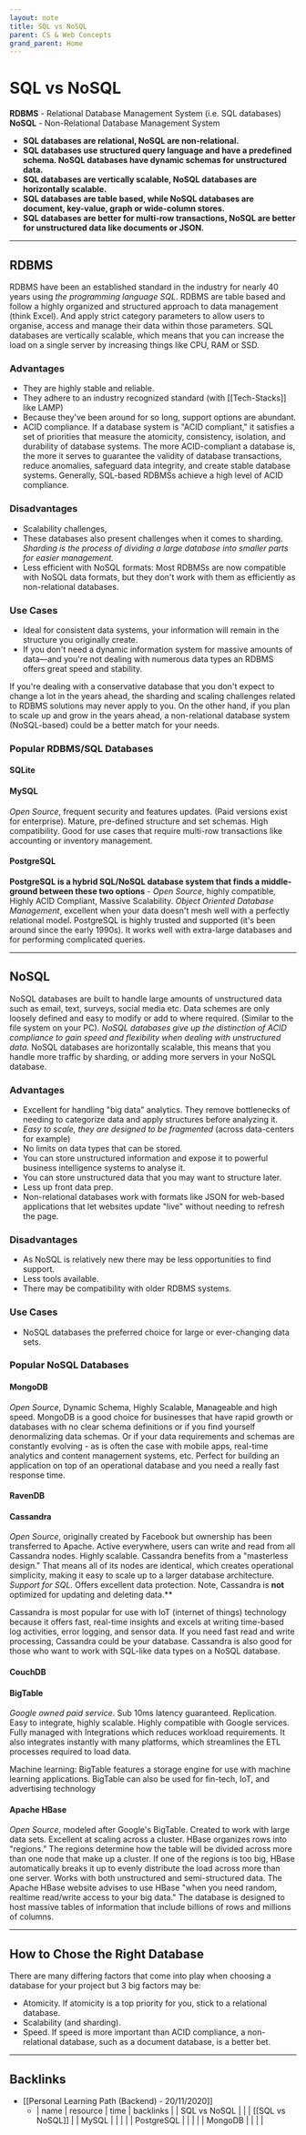 ```yaml
---
layout: note
title: SQL vs NoSQL
parent: CS & Web Concepts
grand_parent: Home
---
```


# SQL vs NoSQL

**RDBMS** - Relational Database Management System (i.e. SQL databases) \
**NoSQL** - Non-Relational Database Management System

- **SQL databases are relational, NoSQL are non-relational.**
- **SQL databases use structured query language and have a predefined schema. NoSQL databases have dynamic schemas for unstructured data.**
- **SQL databases are vertically scalable, NoSQL databases are horizontally scalable.**
- **SQL databases are table based, while NoSQL databases are document, key-value, graph or wide-column stores.**
- **SQL databases are better for multi-row transactions, NoSQL are better for unstructured data like documents or JSON.**

---

## RDBMS

RDBMS have been an established standard in the industry for nearly 40 years using _the programming language SQL_. RDBMS are table based and follow a highly organized and structured approach to data management (think Excel). And apply strict category parameters to allow users to organise, access and manage their data within those parameters. SQL databases are vertically scalable, which means that you can increase the load on a single server by increasing things like CPU, RAM or SSD.

### Advantages

- They are highly stable and reliable.
- They adhere to an industry recognized standard (with [[Tech-Stacks]] like LAMP)
- Because they've been around for so long, support options are abundant.
- ACID compliance. If a database system is "ACID compliant," it satisfies a set of priorities that measure the atomicity, consistency, isolation, and durability of database systems. The more ACID-compliant a database is, the more it serves to guarantee the validity of database transactions, reduce anomalies, safeguard data integrity, and create stable database systems. Generally, SQL-based RDBMSs achieve a high level of ACID compliance.

### Disadvantages

- Scalability challenges,
- These databases also present challenges when it comes to sharding. _Sharding is the process of dividing a large database into smaller parts for easier management._
- Less efficient with NoSQL formats: Most RDBMSs are now compatible with NoSQL data formats, but they don't work with them as efficiently as non-relational databases.

### Use Cases

- Ideal for consistent data systems, your information will remain in the structure you originally create.
- If you don't need a dynamic information system for massive amounts of data—and you're not dealing with numerous data types an RDBMS offers great speed and stability.

If you're dealing with a conservative database that you don't expect to change a lot in the years ahead, the sharding and scaling challenges related to RDBMS solutions may never apply to you. On the other hand, if you plan to scale up and grow in the years ahead, a non-relational database system (NoSQL-based) could be a better match for your needs.

### Popular RDBMS/SQL Databases

#### SQLite

#### MySQL

_Open Source_, frequent security and features updates. (Paid versions exist for enterprise). Mature, pre-defined structure and set schemas. High compatibility. Good for use cases that require multi-row transactions like accounting or inventory management.

#### PostgreSQL

**PostgreSQL is a hybrid SQL/NoSQL database system that finds a middle-ground between these two options** - _Open Source_, highly compatible, Highly ACID Compliant, Massive Scalability. _Object Oriented Database Management_, excellent when your data doesn't mesh well with a perfectly relational model. PostgreSQL is highly trusted and supported (it's been around since the early 1990s). It works well with extra-large databases and for performing complicated queries.

---

## NoSQL

NoSQL databases are built to handle large amounts of unstructured data such as email, text, surveys, social media etc. Data schemes are only loosely defined and easy to modify or add to where required. (Similar to the file system on your PC). _NoSQL databases give up the distinction of ACID compliance to gain speed and flexibility when dealing with unstructured data._ NoSQL databases are horizontally scalable, this means that you handle more traffic by sharding, or adding more servers in your NoSQL database.

### Advantages

- Excellent for handling "big data" analytics. They remove bottlenecks of needing to categorize data and apply structures before analyzing it.
- _Easy to scale, they are designed to be fragmented_ (across data-centers for example)
- No limits on data types that can be stored.
- You can store unstructured information and expose it to powerful business intelligence systems to analyse it.
- You can store unstructured data that you may want to structure later.
- Less up front data prep.
- Non-relational databases work with formats like JSON for web-based applications that let websites update "live" without needing to refresh the page.

### Disadvantages

- As NoSQL is relatively new there may be less opportunities to find support.
- Less tools available.
- There may be compatibility with older RDBMS systems.

### Use Cases

- NoSQL databases the preferred choice for large or ever-changing data sets.

### Popular NoSQL Databases

#### MongoDB

_Open Source_, Dynamic Schema, Highly Scalable, Manageable and high speed. MongoDB is a good choice for businesses that have rapid growth or databases with no clear schema definitions or if you find yourself denormalizing data schemas. Or if your data requirements and schemas are constantly evolving - as is often the case with mobile apps, real-time analytics and content management systems, etc. Perfect for building an application on top of an operational database and you need a really fast response time.

#### RavenDB

#### Cassandra

_Open Source_, originally created by Facebook but ownership has been transferred to Apache. Active everywhere, users can write and read from all Cassandra nodes. Highly scalable. Cassandra benefits from a "masterless design." That means all of its nodes are identical, which creates operational simplicity, making it easy to scale up to a larger database architecture. _Support for SQL_. Offers excellent data protection. Note, Cassandra is **not** optimized for updating and deleting data.\*\*

Cassandra is most popular for use with IoT (internet of things) technology because it offers fast, real-time insights and excels at writing time-based log activities, error logging, and sensor data. If you need fast read and write processing, Cassandra could be your database. Cassandra is also good for those who want to work with SQL-like data types on a NoSQL database.

#### CouchDB

#### BigTable

_Google owned paid service_. Sub 10ms latency guaranteed. Replication. Easy to integrate, highly scalable. Highly compatible with Google services. Fully managed with Integrations which reduces workload requirements. It also integrates instantly with many platforms, which streamlines the ETL processes required to load data.

Machine learning: BigTable features a storage engine for use with machine learning applications. BigTable can also be used for fin-tech, IoT, and advertising technology

#### Apache HBase

_Open Source_, modeled after Google's BigTable. Created to work with large data sets. Excellent at scaling across a cluster. HBase organizes rows into "regions." The regions determine how the table will be divided across more than one node that make up a cluster. If one of the regions is too big, HBase automatically breaks it up to evenly distribute the load across more than one server. Works with both unstructured and semi-structured data. The Apache HBase website advises to use HBase "when you need random, realtime read/write access to your big data." The database is designed to host massive tables of information that include billions of rows and millions of columns.

---

## How to Chose the Right Database

There are many differing factors that come into play when choosing a database for your project but 3 big factors may be:

- Atomicity. If atomicity is a top priority for you, stick to a relational database.
- Scalability (and sharding).
- Speed. If speed is more important than ACID compliance, a non-relational database, such as a document database, is a better bet.

---
## Backlinks
* [[Personal Learning Path (Backend) - 20/11/2020]]
	* | name         | resource | time | backlinks        |
| SQL vs NoSQL |          |      | [[SQL vs NoSQL]] |
| MySQL        |          |      |                  |
| PostgreSQL   |          |      |                  |
| MongoDB      |          |      |                  |

